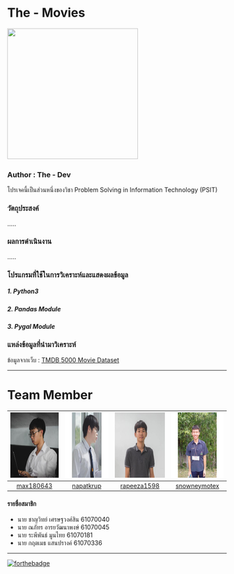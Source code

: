 # The - Movies
<img src="http://tkdworldclass.com/wp-content/uploads/2018/02/movie-night.jpg" width="300px" height="300px">

### Author : The - Dev
โปรเจคนี้เป็นส่วนหนึ่งของวิชา Problem Solving in Information Technology (PSIT)
### วัตถุประสงค์
.....
### ผลการดำเนินงาน
.....
### โปรแกรมที่ใช้ในการวิเคราะห์และแสดงผลข้อมูล
##### 1. Python3
##### 2. Pandas Module
##### 3. Pygal Module
### แหล่งข้อมูลที่นำมาวิเคราะห์
ข้อมูลจากเว็บ : [TMDB 5000 Movie Dataset](https://www.kaggle.com/tmdb/tmdb-movie-metadata)
_____
# Team Member
|<img src="README/max180643.jpeg" width="150px" height="150px">|<img src="README/napatkrub.jpeg" width="150px" height="150px">|<img src="README/rapeeza1598.jpeg" width="150px" height="150px">|<img src="README/snowneymotex.jpeg" width="150px" height="150px">|
|:-----:|:-----:|:-----:|:-----:|
|[max180643](https://github.com/max180643)|[napatkrup](https://github.com/NAPATKRUP)|[rapeeza1598](https://github.com/rapeeza1598)|[snowneymotex](https://github.com/snowneymotex)|
#### รายชื่อสมาชิก
- นาย ชาญวิทย์ เศรษฐวงศ์สิน 61070040
- นาย ณภัทร อารยวัฒนาพงษ์ 61070045
- นาย ระพีพันธ์ มูนไทย 61070181
- นาย กฤตเมธ แสนปรางค์ 61070336
_____

[![forthebadge](https://forthebadge.com/images/badges/made-with-python.svg)](https://www.python.org/)
